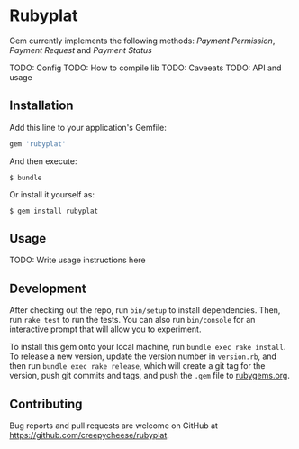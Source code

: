 # Rubyplat
Gem currently implements the following methods: *Payment Permission*, *Payment Request* and *Payment Status*

TODO: Config
TODO: How to compile lib
TODO: Caveeats
TODO: API and usage

## Installation

Add this line to your application's Gemfile:

```ruby
gem 'rubyplat'
```

And then execute:

    $ bundle

Or install it yourself as:

    $ gem install rubyplat

## Usage

TODO: Write usage instructions here

## Development

After checking out the repo, run `bin/setup` to install dependencies. Then, run `rake test` to run the tests. You can also run `bin/console` for an interactive prompt that will allow you to experiment.

To install this gem onto your local machine, run `bundle exec rake install`. To release a new version, update the version number in `version.rb`, and then run `bundle exec rake release`, which will create a git tag for the version, push git commits and tags, and push the `.gem` file to [rubygems.org](https://rubygems.org).

## Contributing

Bug reports and pull requests are welcome on GitHub at https://github.com/creepycheese/rubyplat.
